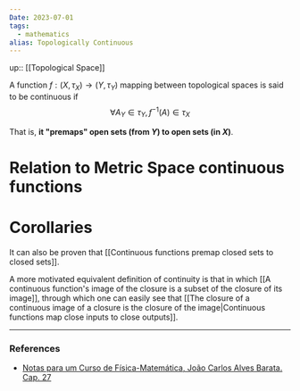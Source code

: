 ```yaml
---
Date: 2023-07-01
tags:
  - mathematics
alias: Topologically Continuous
---
```

up:: [[Topological Space]]

A function $f: (X, \tau_X) \to (Y, \tau_Y)$ mapping between topological spaces is said to be continuous if 
$$
\forall A_Y \in \tau_Y, f^{-1}(A) \in \tau_X
$$

That is, **it "premaps" open sets (from $Y$) to open sets (in $X$)**. 

# Relation to Metric Space continuous functions



# Corollaries
It can also be proven that [[Continuous functions premap closed sets to closed sets]].

A more motivated equivalent definition of continuity is that in which [[A continuous function's image of the closure is a subset of the closure of its image]], through which one can easily see that [[The closure of a continuous image of a closure is the closure of the image|Continuous functions map close inputs to close outputs]].


---
### References
- [Notas para um Curso de Física-Matemática, João Carlos Alves Barata. Cap. 27](http://denebola.if.usp.br/~jbarata/Notas_de_aula/arquivos/nc-cap27.pdf)